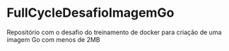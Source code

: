 # FullCycleDesafioImagemGo
Repositório com o desafio do treinamento de docker para criação de uma imagem Go com menos de 2MB
